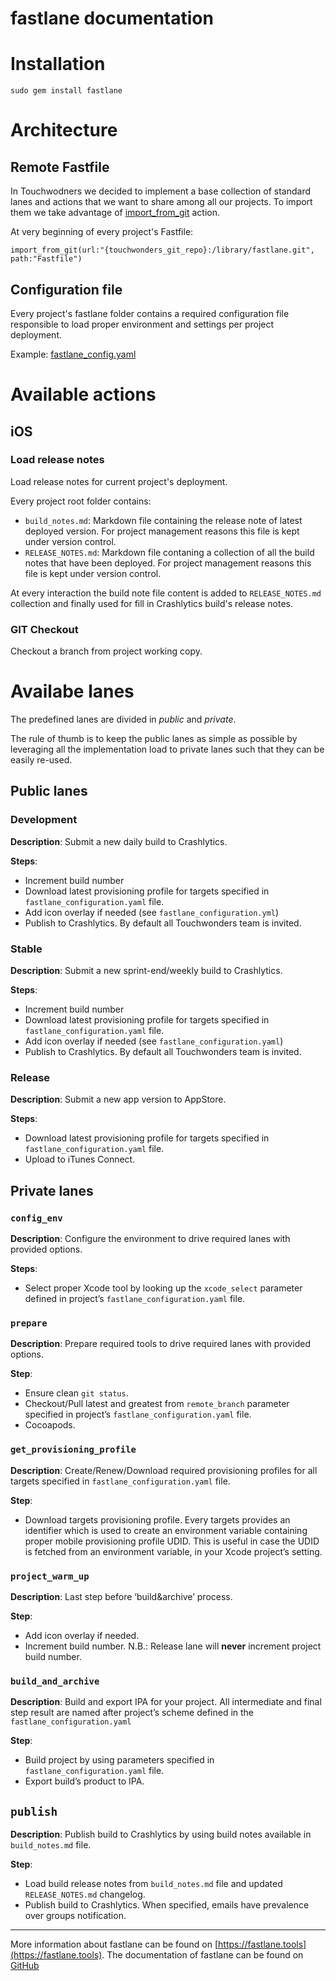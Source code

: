 fastlane documentation
================
# Installation
```
sudo gem install fastlane
```
# Architecture

## Remote Fastfile

In Touchwodners we decided to implement a base collection of standard lanes and actions that we want to share among all our projects.
To import them we take advantage of [import_from_git](https://github.com/fastlane/fastlane/blob/master/fastlane/docs/Advanced.md#import_from_git) action.

At very beginning of every project's Fastfile:

`import_from_git(url:"{touchwonders_git_repo}:/library/fastlane.git", path:"Fastfile")`

## Configuration file

Every project's fastlane folder contains a required configuration file responsible to load proper environment and settings per project deployment.

Example: [fastlane_config.yaml](fastlane_config.yaml)

# Available actions

## iOS
### Load release notes

Load release notes for current project's deployment.

Every project root folder contains:

* `build_notes.md`: Markdown file containing the release note of latest deployed version. For project management reasons this file is kept under version control.
* `RELEASE_NOTES.md`: Markdown file contaning a collection of all the build notes that have been deployed. For project management reasons this file is kept under version control.

At every interaction the build note file content is added to `RELEASE_NOTES.md` collection and finally used for fill in Crashlytics build's release notes. 

### GIT Checkout

Checkout a branch from project working copy.

# Availabe lanes

The predefined lanes are divided in _public_ and _private_.

The rule of thumb is to keep the public lanes as simple as possible by leveraging all the implementation load to private lanes such that they can be easily re-used.

## Public lanes

### Development

__Description__: Submit a new daily build to Crashlytics.

__Steps__:

* Increment build number
* Download latest provisioning profile for targets specified in `fastlane_configuration.yaml` file.
* Add icon overlay if needed (see `fastlane_configuration.yml`)
* Publish to Crashlytics. By default all Touchwonders team is invited.

### Stable

__Description__: Submit a new sprint-end/weekly build to Crashlytics.

__Steps__: 

* Increment build number
* Download latest provisioning profile for targets specified in `fastlane_configuration.yaml` file.
* Add icon overlay if needed (see `fastlane_configuration.yaml`)
* Publish to Crashlytics. By default all Touchwonders team is invited.

### Release

__Description__: Submit a new app version to AppStore.

__Steps__: 

* Download latest provisioning profile for targets specified in `fastlane_configuration.yaml` file.
* Upload to iTunes Connect.

## Private lanes

### `config_env`

__Description__: Configure the environment to drive required lanes with provided options.

__Steps__:

* Select proper Xcode tool by looking up the `xcode_select` parameter defined in project’s `fastlane_configuration.yaml` file.

### `prepare`

__Description__: Prepare required tools to drive required lanes with provided options.

__Step__:

* Ensure clean `git status`.
* Checkout/Pull latest and greatest from `remote_branch` parameter specified in project’s `fastlane_configuration.yaml` file.
* Cocoapods.

### `get_provisioning_profile`

__Description__: Create/Renew/Download required provisioning profiles for all targets specified in `fastlane_configuration.yaml` file. 

__Step__:

* Download targets provisioning profile. Every targets provides an identifier which is used to create an environment variable containing proper mobile provisioning profile UDID. This is useful in case the UDID is fetched from an environment variable, in your Xcode project’s setting.

### `project_warm_up`

__Description__: Last step before ‘build&archive’ process.

__Step__:

* Add icon overlay if needed.
* Increment build number. 
N.B.: Release lane will __never__ increment project build number.

### `build_and_archive`

__Description__: Build and export IPA for your project. All intermediate and final step result are named after project’s scheme defined in the `fastlane_configuration.yaml`

__Step__:

* Build project by using parameters specified in `fastlane_configuration.yaml` file.
* Export build’s product to IPA.

## `publish`

__Description__: Publish build to Crashlytics by using build notes available in `build_notes.md` file.

__Step__:

* Load build release notes from `build_notes.md` file and updated `RELEASE_NOTES.md` changelog.
* Publish build to Crashlytics. When specified, emails have prevalence over groups notification.

----
More information about fastlane can be found on [https://fastlane.tools](https://fastlane.tools).
The documentation of fastlane can be found on [GitHub](https://github.com/fastlane/fastlane)
